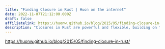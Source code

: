 ```yaml
---
title: "Finding Closure in Rust | Huon on the internet"
date: 2022-11-07T21:12:00.000Z
draft: false
affiliatelink: https://huonw.github.io/blog/2015/05/finding-closure-in-rust/
description: "Closures in Rust are powerful and flexible, building on traits, generics and ownership."
---
```

https://huonw.github.io/blog/2015/05/finding-closure-in-rust/
